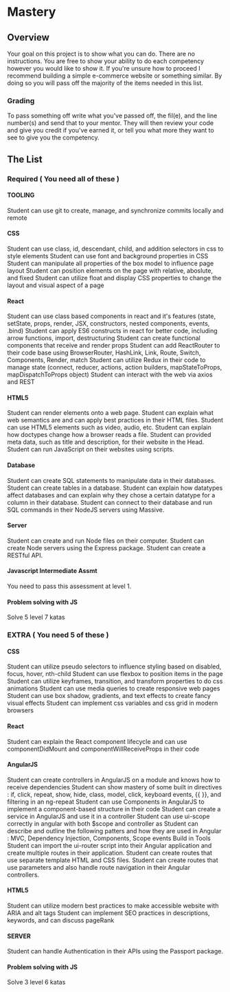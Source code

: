 # Mastery

## Overview

Your goal on this project is to show what you can do.  There are no instructions. You are free to show your ability to do each competency however you would like to show it.  If you're unsure how to proceed I recommend building a simple e-commerce website or something similar.  By doing so you will pass off the majority of the items needed in this list.  

### Grading

To pass something off write what you've passed off, the fil(e), and the line number(s) and send that to your mentor.  They will then review your code and give you credit if you've earned it, or tell you what more they want to see to give you the competency.

## The List

### Required ( You need all of these )

#### TOOLING
Student can use git to create, manage, and synchronize commits locally and remote

#### CSS
Student can use class, id, descendant, child, and addition selectors in css to style elements
Student can use font and background properties in CSS
Student can manipulate all properties of the box model to influence page layout
Student can position elements on the page with relative, aboslute, and fixed
Student can utilize float and display CSS properties to change the layout and visual aspect of a page

#### React
Student can use class based components in react and it's features (state, setState, props, render, JSX, constructors, nested components, events, .bind)
Student can apply ES6 constructs in react for better code, including arrow functions, import,  destructuring
Student can create functional components that receive and render props
Student can add ReactRouter to their code base using BrowserRouter, HashLink, Link, Route, Switch, Components, Render, match
Student can utilize Redux in their code to manage state (connect, reducer, actions, action builders, mapStateToProps, mapDispatchToProps object)
Student can interact with the web via axios and REST

#### HTML5
Student can render elements onto a web page.
Student can explain what web semantics are and can apply best practices in their HTML files.
Student can use HTML5 elements such as video, audio, etc.
Student can explain how doctypes change how a browser reads a file.
Student can provided meta data, such as title and description, for their website in the Head.
Student can run JavaScript on their websites using scripts.

#### Database
Student can create SQL statements to manipulate data in their databases. 
Student can create tables in a database.
Student can explain how datatypes affect databases and can explain why they chose a certain datatype for a column in their database.
Student can connect to their database and run SQL commands in their NodeJS servers using Massive.

#### Server
Student can create and run Node files on their computer.
Student can create Node servers using the Express package.
Student can create a RESTful API.

#### Javascript Intermediate Assmt
You need to pass this assessment at level 1.

#### Problem solving with JS
Solve 5 level 7 katas


### EXTRA ( You need 5 of these )

#### CSS 
Student can utilize pseudo selectors to influence styling based on disabled, focus, hover, nth-child
Student can use flexbox to position items in the page
Student can utilize keyframes, transition, and transform properties to do css animations
Student can use media queries to create responsive web pages
Student can use box shadow, gradients, and text effects to create fancy visual effects
Student can implement css variables and css grid in modern browsers

#### React
Student can explain the React component lifecycle and can use componentDidMount and componentWillReceiveProps in their code

#### AngularJS
Student can create controllers in AngularJS on a module and knows how to receive dependencies
Student can show mastery of some built in directives : if, click, repeat, show, hide, class, model, click, keyboard events, {{ }}, and filtering in an ng-repeat
Student can use Components in AngularJS to implement a component-based structure in their code
Student can create a service in AngularJS and use it in a controller
Student can use ui-scope correctly in angular with both $scope and controller as
Student can describe and outline the following patters and how they are used in Angular : MVC, Dependency Injection, Components, Scope events
Build in Tools
Student can import the ui-router script into their Angular application and create multiple routes in their application. Student can create routes that use separate template HTML and CSS files. Student can create routes that use parameters and also handle route navigation in their Angular controllers.

#### HTML5
Student can utilize modern best practices to make accessible website with ARIA and alt tags
Student can implement SEO practices in descriptions, keywords, and can discuss pageRank

#### SERVER
Student can handle Authentication in their APIs using the Passport package.

#### Problem solving with JS
Solve 3 level 6 katas

